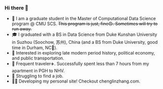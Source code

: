 ### Hi there 👋
* 🏫 I am a graduate student in the Master of Computational Data Science program @ CMU SCS.
~~This program is just, fine🙃. Sometimes will try to run away.~~
*  🎓 I graduated with a BS in Data Science from Duke Kunshan University in Suzhou (Soochow, 苏州), China
(and a BS from Duke University, good time in Durham, NC🍂).
* 📖 Interested in exploring late modern period history, political economy, and public transportation.
* 🏃 Frequent traveler✈️. Successfully spent less than 7 hours from my apartment in PGH to NHV.
* 🥲 Struggling to find a job.
* 🧑‍💻 Developing my personal site! Checkout chenglinzhang.com.

<!--
**Aaalan-Zhang/Aaalan-Zhang** is a ✨ _special_ ✨ repository because its `README.md` (this file) appears on your GitHub profile.

Here are some ideas to get you started:

- 🔭 I’m currently working on ...
- 🌱 I’m currently learning ...
- 👯 I’m looking to collaborate on ...
- 🤔 I’m looking for help with ...
- 💬 Ask me about ...
- 📫 How to reach me: ...
- 😄 Pronouns: He/Him/His
- ⚡ Fun fact: ...
-->
<!--
![Top Langs](https://github-readme-stats.vercel.app/api/top-langs/?username=Aaalan-Zhang)
-->

<!--
![Aaalan-Zhang's GitHub stats](https://github-readme-stats.vercel.app/api?username=Aaalan-Zhang&hide=contribs,prs)
-->


